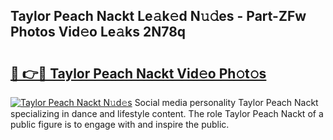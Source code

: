 ## Taylor Peach Nackt Le𝚊k𝚎d N𝚞𝚍es - Part-ZFw Photos Vid𝚎o Le𝚊ks 2N78q

# <h2><a href="http://fb54zz.evod.top/?m=Taylor+Peach+Nackt">🔗 👉🔴 Taylor Peach Nackt Vid𝚎o Ph𝚘t𝚘s</a></h2>

[![Taylor Peach Nackt N𝚞d𝚎s](https://i.imgur.com/8V9OHl7.gif)](http://fb54zz.evod.top/?m=Taylor+Peach+Nackt)
Social media personality Taylor Peach Nackt specializing in dance and lifestyle content. The role Taylor Peach Nackt of a public figure is to engage with and inspire the public. 
